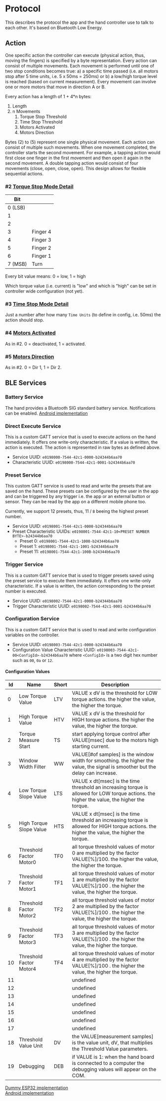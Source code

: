 # Protocol

This describes the protocol the app and the hand controller use to talk to each other. It's based on Bluetooth Low Energy.

## Action

One specific action the controller can execute (physical action, thus, moving the fingers) is specified by a byte representation. Every action can consist of multiple movements. Each movement is performed until one of two stop conditions becomes true: a) a specific time passed (i.e. all motors stop after 5 time units, i.e. 5 x 50ms = 250ms) or b) a low/high torque level is reached (based on current measurement). Every movement can involve one or more motors that move in direction A or B.

Every action has a length of 1 + 4*n bytes:

1. Length
2. n Movements
    1. Torque Stop Threshold
    2. Time Stop Threshold
    3. Motors Activated
    4. Motors Direction

Bytes (2) to (5) represent one single physical movement. Each action can consist of multiple such movements. When one movement completed, the controller starts the second movement. For example, a tapping action would first close one finger in the first movement and then open it again in the second movement. A double tapping action would consist of four movements (close, open, close, open). This design allows for flexible sequential actions.

### #2 [Torque Stop Mode Detail](src/android/Haifa3d/app/src/main/java/com/gjung/haifa3d/model/TorqueStopModeDetail.kt)

| Bit     |          |
|---------|----------|
| 0 (LSB) |          |
| 1       |          |
| 2       |          |
| 3       | Finger 4 |
| 4       | Finger 3 |
| 5       | Finger 2 |
| 6       | Finger 1 |
| 7 (MSB) | Turn     |

Every bit value means: 0 = low, 1 = high

Which torque value (i.e. current) is "low" and which is "high" can be set in controller wide configuration (not yet).

### #3 [Time Stop Mode Detail](src/android/Haifa3d/app/src/main/java/com/gjung/haifa3d/model/TimeStopModeDetail.kt)

Just a number after how many `Time Units` (to define in config, i.e. 50ms) the action should stop.

### #4 [Motors Activated](src/android/Haifa3d/app/src/main/java/com/gjung/haifa3d/model/MotorsActivated.kt)

As in #2. 0 = deactivated, 1 = activated.

### #5 [Motors Direction](src/android/Haifa3d/app/src/main/java/com/gjung/haifa3d/model/MotorsDirection.kt)

As in #2. 0 = Dir 1, 1 = Dir 2.

## BLE Services

### Battery Service

The hand provides a Bluetooth SIG standard battery service. Notifications can be enabled. [Android implementation](src/android/Haifa3d/app/src/main/java/com/gjung/haifa3d/ble/BatteryLevelService.kt)

### Direct Execute Service

This is a custom GATT service that is used to execute actions on the hand immediately. It offers one write-only characteristic. If a value is written, the action is executed. The action is represented in raw bytes as defined above.

* Service UUID: `e0198000-7544-42c1-0000-b24344b6aa70`
* Characteristic UUID: `e0198000-7544-42c1-0001-b24344b6aa70`

### Preset Service

This custom GATT service is used to read and write the presets that are saved on the hand. These presets can be configured by the user in the app and can be triggered by any trigger i.e. the app or an external button or sensor. They can be read by the app on a different mobile phone too.

Currently, we support 12 presets, thus, 11 / `B` beeing the highest preset number.

* Service UUID: `e0198001-7544-42c1-0000-b24344b6aa70`
* Preset Characteristic UUIDs: `e0198001-7544-42c1-10<PRESET NUMBER BYTE>-b24344b6aa70`
  * Preset 0: `e0198001-7544-42c1-1000-b24344b6aa70`
  * Preset 1: `e0198001-7544-42c1-1001-b24344b6aa70`
  * Preset 11: `e0198001-7544-42c1-100B-b24344b6aa70`

### Trigger Service

This is a custom GATT service that is used to trigger presets saved using the preset service to execute them immediately. It offers one write-only characteristic. If a value is written, the action corresponding to the preset number is executed.

* Service UUID: `e0198002-7544-42c1-0000-b24344b6aa70`
* Trigger Characteristic UUID: `e0198002-7544-42c1-0001-b24344b6aa70`

### Configuration Service

This is a custom GATT service that is used to read and write configuration variables on the controller.

* Service UUID: `e0198003-7544-42c1-0000-b24344b6aa70`
* Configuration Value Characteristic UUID: `e0198003-7544-42c1-00<ConfigId>-b24344b6aa70` where `<ConfigId>` is a two digit hex number such as `00`, `0a` or `12`.

#### Configuration Values

| Id | Name                    | Short | Description                                                                                                                                  |
|----|-------------------------|-------|----------------------------------------------------------------------------------------------------------------------------------------------|
| 0  | Low Torque Value        | LTV   | VALUE x dV is the threshold for LOW torque actions. the higher the value, the higher the torque.                                             |
| 1  | High Torque Value       | HTV   | VALUE x dV is the threshold for HIGH torque actions. the higher the value, the higher the torque.                                            |
| 2  | Torque Measure Start    | TS    | start applying torque control after VALUE[msec] due to the motors high starting current.                                                     |
| 3  | Window Width Filter     | WW    | VALUE[#of samples] is the window width for smoothing. the higher the value, the signal is smoother but the delay can increase.               |
| 4  | Low Torque Slope Value  | LTS   | VALUE x dt[msec] is the time threshold an increasing torque is allowed for LOW torque actions. the higher the value, the higher the torque.  |
| 5  | High Torque Slope Value | HTS   | VALUE x dt[msec] is the time threshold an increasing torque is allowed for HIGH torque actions. the higher the value, the higher the torque. |
| 6  | Threshold Factor Motor0 | TF0   | all torque threshold values of motor 0 are multiplied by the factor VALUE[%]/100. the higher the value, the higher the torque.               |
| 7  | Threshold Factor Motor1 | TF1   | all torque threshold values of motor 1 are multiplied by the factor VALUE[%]/100 . the higher the value, the higher the torque.              |
| 8  | Threshold Factor Motor2 | TF2   | all torque threshold values of motor 2 are multiplied by the factor VALUE[%]/100 . the higher the value, the higher the torque.              |
| 9  | Threshold Factor Motor3 | TF3   | all torque threshold values of motor 3 are multiplied by the factor VALUE[%]/100 . the higher the value, the higher the torque.              |
| 10 | Threshold Factor Motor4 | TF4   | all torque threshold values of motor 4 are multiplied by the factor VALUE[%]/100 . the higher the value, the higher the torque.              |
| 11 |                         |       | undefined                                                                                                                                    |
| 12 |                         |       | undefined                                                                                                                                    |
| 13 |                         |       | undefined                                                                                                                                    |
| 14 |                         |       | undefined                                                                                                                                    |
| 15 |                         |       | undefined                                                                                                                                    |
| 16 |                         |       | undefined                                                                                                                                    |
| 17 |                         |       | undefined                                                                                                                                    |
| 18 | Threshold Value Unit    | DV    | the VALUE[measurement samples] is the value unit, dV, that multiplies the Threshold Value parameters.                                        |
| 19 | Debugging               | DEB   | if VALUE is 1: when the hand board is connected to a computer the debugging values will appear on the COM.                                   |

[Dummy ESP32 implementation](src/esp32/haifa3d/src/main.cpp)  
[Android implementation](src/android/Haifa3d/app/src/main/java/com/gjung/haifa3d/ble/DirectExecuteService.kt)
